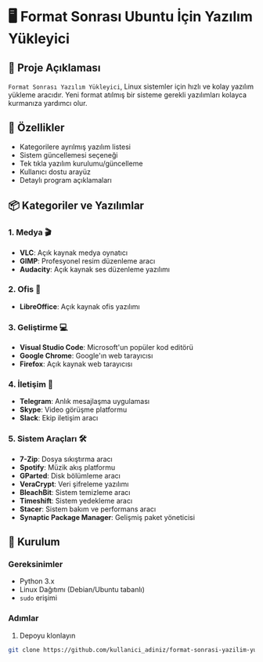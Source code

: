 # 🖥️ Format Sonrası Ubuntu İçin Yazılım Yükleyici

## 📝 Proje Açıklaması
`Format Sonrası Yazılım Yükleyici`, Linux sistemler için hızlı ve kolay yazılım yükleme aracıdır. Yeni format atılmış bir sisteme gerekli yazılımları kolayca kurmanıza yardımcı olur.

## 🚀 Özellikler
- Kategorilere ayrılmış yazılım listesi
- Sistem güncellemesi seçeneği
- Tek tıkla yazılım kurulumu/güncelleme
- Kullanıcı dostu arayüz
- Detaylı program açıklamaları

## 📦 Kategoriler ve Yazılımlar

### 1. Medya 🎬
- **VLC**: Açık kaynak medya oynatıcı
- **GIMP**: Profesyonel resim düzenleme aracı
- **Audacity**: Açık kaynak ses düzenleme yazılımı

### 2. Ofis 📄
- **LibreOffice**: Açık kaynak ofis yazılımı

### 3. Geliştirme 💻
- **Visual Studio Code**: Microsoft'un popüler kod editörü
- **Google Chrome**: Google'ın web tarayıcısı
- **Firefox**: Açık kaynak web tarayıcısı

### 4. İletişim 💬
- **Telegram**: Anlık mesajlaşma uygulaması
- **Skype**: Video görüşme platformu
- **Slack**: Ekip iletişim aracı

### 5. Sistem Araçları 🛠️
- **7-Zip**: Dosya sıkıştırma aracı
- **Spotify**: Müzik akış platformu
- **GParted**: Disk bölümleme aracı
- **VeraCrypt**: Veri şifreleme yazılımı
- **BleachBit**: Sistem temizleme aracı
- **Timeshift**: Sistem yedekleme aracı
- **Stacer**: Sistem bakım ve performans aracı
- **Synaptic Package Manager**: Gelişmiş paket yöneticisi

## 🔧 Kurulum

### Gereksinimler
- Python 3.x
- Linux Dağıtımı (Debian/Ubuntu tabanlı)
- `sudo` erişimi

### Adımlar
1. Depoyu klonlayın
```bash
git clone https://github.com/kullanici_adiniz/format-sonrasi-yazilim-yukleyici.git
